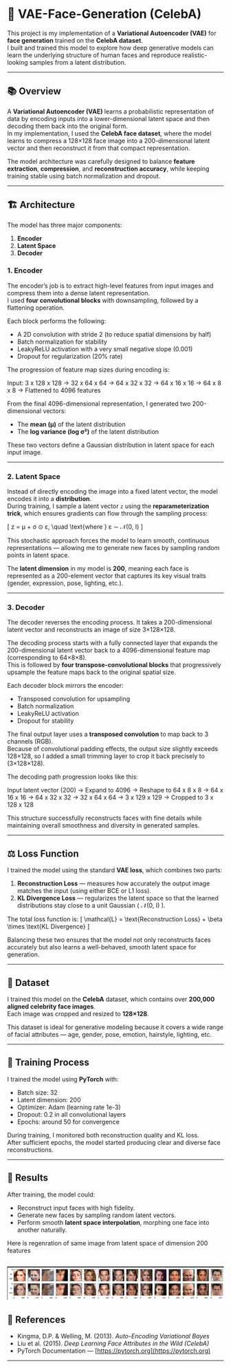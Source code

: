 # 🧠 VAE-Face-Generation (CelebA)

This project is my implementation of a **Variational Autoencoder (VAE)** for **face generation** trained on the **CelebA dataset**.  
I built and trained this model to explore how deep generative models can learn the underlying structure of human faces and reproduce realistic-looking samples from a latent distribution.

---

## 📚 Overview

A **Variational Autoencoder (VAE)** learns a probabilistic representation of data by encoding inputs into a lower-dimensional latent space and then decoding them back into the original form.  
In my implementation, I used the **CelebA face dataset**, where the model learns to compress a 128×128 face image into a 200-dimensional latent vector and then reconstruct it from that compact representation.

The model architecture was carefully designed to balance **feature extraction**, **compression**, and **reconstruction accuracy**, while keeping training stable using batch normalization and dropout.

---

## 🏗️ Architecture

The model has three major components:
1. **Encoder**
2. **Latent Space**
3. **Decoder**

### **1. Encoder**

The encoder’s job is to extract high-level features from input images and compress them into a dense latent representation.  
I used **four convolutional blocks** with downsampling, followed by a flattening operation.

Each block performs the following:
- A 2D convolution with stride 2 (to reduce spatial dimensions by half)
- Batch normalization for stability
- LeakyReLU activation with a very small negative slope (0.001)
- Dropout for regularization (20% rate)

The progression of feature map sizes during encoding is:

Input: 3 x 128 x 128
→ 32 x 64 x 64
→ 64 x 32 x 32
→ 64 x 16 x 16
→ 64 x 8 x 8
→ Flattened to 4096 features


From the final 4096-dimensional representation, I generated two 200-dimensional vectors:
- The **mean (μ)** of the latent distribution  
- The **log variance (log σ²)** of the latent distribution

These two vectors define a Gaussian distribution in latent space for each input image.

---

### **2. Latent Space**

Instead of directly encoding the image into a fixed latent vector, the model encodes it into a **distribution**.  
During training, I sample a latent vector `z` using the **reparameterization trick**, which ensures gradients can flow through the sampling process:

\[
z = μ + σ ⊙ ε, \quad \text{where } ε ∼ 𝒩(0, I)
\]

This stochastic approach forces the model to learn smooth, continuous representations — allowing me to generate new faces by sampling random points in latent space.

The **latent dimension** in my model is **200**, meaning each face is represented as a 200-element vector that captures its key visual traits (gender, expression, pose, lighting, etc.).

---

### **3. Decoder**

The decoder reverses the encoding process. It takes a 200-dimensional latent vector and reconstructs an image of size 3×128×128.

The decoding process starts with a fully connected layer that expands the 200-dimensional latent vector back to a 4096-dimensional feature map (corresponding to 64×8×8).  
This is followed by **four transpose-convolutional blocks** that progressively upsample the feature maps back to the original spatial size.

Each decoder block mirrors the encoder:
- Transposed convolution for upsampling
- Batch normalization
- LeakyReLU activation
- Dropout for stability

The final output layer uses a **transposed convolution** to map back to 3 channels (RGB).  
Because of convolutional padding effects, the output size slightly exceeds 128×128, so I added a small trimming layer to crop it back precisely to (3×128×128).

The decoding path progression looks like this:

Input latent vector (200)
→ Expand to 4096 → Reshape to 64 x 8 x 8
→ 64 x 16 x 16
→ 64 x 32 x 32
→ 32 x 64 x 64
→ 3 x 129 x 129 → Cropped to 3 x 128 x 128



This structure successfully reconstructs faces with fine details while maintaining overall smoothness and diversity in generated samples.

---

## ⚖️ Loss Function

I trained the model using the standard **VAE loss**, which combines two parts:

1. **Reconstruction Loss** — measures how accurately the output image matches the input (using either BCE or L1 loss).  
2. **KL Divergence Loss** — regularizes the latent space so that the learned distributions stay close to a unit Gaussian \( 𝒩(0, I) \).

The total loss function is:
\[
\mathcal{L} = \text{Reconstruction Loss} + \beta \times \text{KL Divergence}
\]

Balancing these two ensures that the model not only reconstructs faces accurately but also learns a well-behaved, smooth latent space for generation.

---

## 🧠 Dataset

I trained this model on the **CelebA** dataset, which contains over **200,000 aligned celebrity face images**.  
Each image was cropped and resized to **128×128**.  

This dataset is ideal for generative modeling because it covers a wide range of facial attributes — age, gender, pose, emotion, hairstyle, lighting, etc.

---

## 🚀 Training Process

I trained the model using **PyTorch** with:
- Batch size: 32  
- Latent dimension: 200  
- Optimizer: Adam (learning rate 1e-3)  
- Dropout: 0.2 in all convolutional layers  
- Epochs: around 50 for convergence  

During training, I monitored both reconstruction quality and KL loss.  
After sufficient epochs, the model started producing clear and diverse face reconstructions.

---

## 🧪 Results

After training, the model could:
- Reconstruct input faces with high fidelity.
- Generate new faces by sampling random latent vectors.
- Perform smooth **latent space interpolation**, morphing one face into another naturally.

Here is regenration of same image from latent space of dimension 200 features

 ![](https://raw.githubusercontent.com/0xprv/VAE-Face-Generation/refs/heads/main/result.png) 
---

## 📖 References

- Kingma, D.P. & Welling, M. (2013). *Auto-Encoding Variational Bayes*  
- Liu et al. (2015). *Deep Learning Face Attributes in the Wild (CelebA)*  
- PyTorch Documentation — [https://pytorch.org](https://pytorch.org)

---
